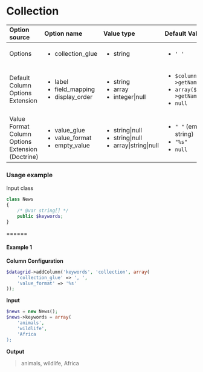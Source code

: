 # Collection

<table>
    <head>
        <tr>
            <td><b>Option source</b></td>
            <td><b>Option name</b></td>
            <td><b>Value type</b></td>
            <td><b>Default Value</b></td>
        </tr>
    </head>
    <tbody>
        <tr>
            <td>Options </td>
            <td>
                <ul>
                    <li>collection_glue</li>
                </ul>
            </td>
            <td>
                <ul>
                    <li>string</li>
                </ul>
            </td>
            <td>
                <ul>
                    <li><code>' '</code></li>
                </ul>
            </td>
        <tr>
        <tr>
            <td>Default Column Options Extension</td>
            <td>
                <ul>
                    <li>label</li>
                    <li>field_mapping</li>
                    <li>display_order</li>
                </ul>
            </td>
            <td>
                <ul>
                    <li>string</li>
                    <li>array</li>
                    <li>integer|null</li>
                </td>
            </td>
            <td>
                <ul>
                    <li><code>$column->getName()</code></li>
                    <li><code>array($column->getName())</code></li>
                    <li><code>null</code></li>
                </ul>
            </td>
        </tr>
        <tr>
            <td>Value Format Column Options Extension (Doctrine)</td>
            <td>
                <ul>
                    <li>value_glue</li>
                    <li>value_format</li>
                    <li>empty_value</li>
                </ul>
            </td>
            <td>
                <ul>
                    <li>string|null</li>
                    <li>string|null</li>
                    <li>array|string|null</li>
                </td>
            </td>
            <td>
                <ul>
                    <li><code>" "</code> (empty string)</li>
                    <li><code>"%s"</code></li>
                    <li><code>null</code></li>
                </ul>
            </td>
        </tr>
    </tbody>
</table>

### Usage example

Input class

```php
class News
{
    /* @var string[] */
    public $keywords;
}
```

======
#### Example 1

**Column Configuration**
```php
$datagrid->addColumn('keywords', 'collection', array(
    'collection_glue' => ', ',
    'value_format' => '%s'
));
```

**Input**
```php
$news = new News();
$news->keywords = array(
    'animals',
    'wildlife',
    'Africa
);
```

**Output**
> animals, wildlife, Africa
